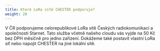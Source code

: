 ```yaml
---
title: Které LoRa sítě CHESTER podporuje?
weight: 20
---
```


V ČR podporujeme celorepublikové LoRa sítě Českých radiokomunikací a společnosti Starnet. Tato služba včetně našeho cloudu vás vyjde na 50 Kč bez DPH měsíčně pro jedno zařízení. Dokážeme také postavit vlastní LoRa síť nebo napojit CHESTER na jiné lokální sítě.
